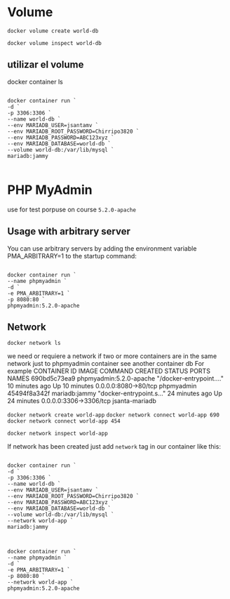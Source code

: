 
# Volume

`docker volume create world-db`

`docker volume inspect world-db`

## utilizar el volume

docker container ls

```shell

docker container run `
-d `
-p 3306:3306 `
--name world-db `
--env MARIADB_USER=jsantamv `
--env MARIADB_ROOT_PASSWORD=Chirripo3820 `
--env MARIADB_PASSWORD=ABC123xyz `
--env MARIADB_DATABASE=world-db `
--volume world-db:/var/lib/mysql `
mariadb:jammy
  
```

# PHP MyAdmin

use for test porpuse on course
`5.2.0-apache`

## Usage with arbitrary server

You can use arbitrary servers by adding the 
environment variable PMA_ARBITRARY=1 to the startup command:

```shell

docker container run `
--name phpmyadmin `
-d `
-e PMA_ARBITRARY=1 `
-p 8080:80 `
phpmyadmin:5.2.0-apache

```
## Network

`docker network ls`

we need or requiere a network if two or more containers are in the same network just to phpmyadmin container see another container db
For example 
CONTAINER ID   IMAGE                     COMMAND                  CREATED          STATUS          PORTS                    NAMES
690bd5c73ea9   phpmyadmin:5.2.0-apache   "/docker-entrypoint.…"   10 minutes ago   Up 10 minutes   0.0.0.0:8080->80/tcp     phpmyadmin
45494f8a342f   mariadb:jammy             "docker-entrypoint.s…"   24 minutes ago   Up 24 minutes   0.0.0.0:3306->3306/tcp   jsanta-mariadb


`docker network create world-app`
`docker network connect world-app 690 `
`docker network connect world-app 454 `

`docker network inspect world-app`

If network has been created just add `network` tag in our container like this:

```shell

docker container run `
-d `
-p 3306:3306 `
--name world-db `
--env MARIADB_USER=jsantamv `
--env MARIADB_ROOT_PASSWORD=Chirripo3820 `
--env MARIADB_PASSWORD=ABC123xyz `
--env MARIADB_DATABASE=world-db `
--volume world-db:/var/lib/mysql `
--network world-app `
mariadb:jammy
  
```


```shell

docker container run `
--name phpmyadmin `
-d `
-e PMA_ARBITRARY=1 `
-p 8080:80 `
--network world-app `
phpmyadmin:5.2.0-apache

```
